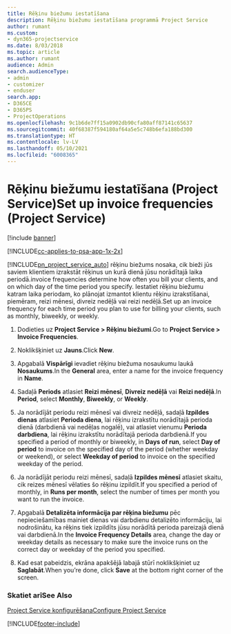 ```yaml
---
title: Rēķinu biežumu iestatīšana
description: Rēķinu biežumu iestatīšana programmā Project Service
author: rumant
ms.custom:
- dyn365-projectservice
ms.date: 8/03/2018
ms.topic: article
ms.author: rumant
audience: Admin
search.audienceType:
- admin
- customizer
- enduser
search.app:
- D365CE
- D365PS
- ProjectOperations
ms.openlocfilehash: 9c1b6de7ff15a0902db90cfa80aff87141c65637
ms.sourcegitcommit: 40f68387f594180af64a5e5c748b6efa188bd300
ms.translationtype: HT
ms.contentlocale: lv-LV
ms.lasthandoff: 05/10/2021
ms.locfileid: "6008365"
---
```

# <a name="set-up-invoice-frequencies-project-service"></a><span data-ttu-id="f04a2-103">Rēķinu biežumu iestatīšana (Project Service)</span><span class="sxs-lookup"><span data-stu-id="f04a2-103">Set up invoice frequencies (Project Service)</span></span>

[!include [banner](../includes/psa-now-project-operations.md)]

[!INCLUDE[cc-applies-to-psa-app-1x-2x](../includes/cc-applies-to-psa-app-1x-2x.md)]

[!INCLUDE[pn_project_service_auto](../includes/pn-project-service-auto.md)] <span data-ttu-id="f04a2-104">rēķinu biežums nosaka, cik bieži jūs saviem klientiem izrakstāt rēķinus un kurā dienā jūsu norādītajā laika periodā.</span><span class="sxs-lookup"><span data-stu-id="f04a2-104">invoice frequencies determine how often you bill your clients, and on which day of the time period you specify.</span></span> <span data-ttu-id="f04a2-105">Iestatiet rēķinu biežumu katram laika periodam, ko plānojat izmantot klientu rēķinu izrakstīšanai, piemēram, reizi mēnesi, divreiz nedēļā vai reizi nedēļā.</span><span class="sxs-lookup"><span data-stu-id="f04a2-105">Set up an invoice frequency for each time period you plan to use for billing your clients, such as monthly, biweekly, or weekly.</span></span>  
  
1.  <span data-ttu-id="f04a2-106">Dodieties uz **Project Service > Rēķinu biežumi**.</span><span class="sxs-lookup"><span data-stu-id="f04a2-106">Go to **Project Service > Invoice Frequencies**.</span></span>  
  
2.  <span data-ttu-id="f04a2-107">Noklikšķiniet uz **Jauns**.</span><span class="sxs-lookup"><span data-stu-id="f04a2-107">Click **New**.</span></span>  
  
3.  <span data-ttu-id="f04a2-108">Apgabalā **Vispārīgi** ievadiet rēķinu biežuma nosaukumu laukā **Nosaukums**.</span><span class="sxs-lookup"><span data-stu-id="f04a2-108">In the **General** area, enter a name for the invoice frequency in **Name**.</span></span>  
  
4.  <span data-ttu-id="f04a2-109">Sadaļā **Periods** atlasiet **Reizi mēnesī**, **Divreiz nedēļā** vai **Reizi nedēļā**.</span><span class="sxs-lookup"><span data-stu-id="f04a2-109">In **Period**, select **Monthly**, **Biweekly**, or **Weekly**.</span></span>  
  
5.  <span data-ttu-id="f04a2-110">Ja norādījāt periodu reizi mēnesī vai divreiz nedēļā, sadaļā **Izpildes dienas** atlasiet **Perioda diena**, lai rēķinu izrakstītu norādītajā perioda dienā (darbdienā vai nedēļas nogalē), vai atlasiet vienumu **Perioda darbdiena**, lai rēķinu izrakstītu norādītajā perioda darbdienā.</span><span class="sxs-lookup"><span data-stu-id="f04a2-110">If you specified a period of monthly or biweekly, in **Days of run**, select **Day of period** to invoice on the specified day of the period (whether weekday or weekend), or select **Weekday of period** to invoice on the specified weekday of the period.</span></span>  
  
6.  <span data-ttu-id="f04a2-111">Ja norādījāt periodu reizi mēnesī, sadaļā **Izpildes mēnesī** atlasiet skaitu, cik reizes mēnesī vēlaties šo rēķinu izpildīt.</span><span class="sxs-lookup"><span data-stu-id="f04a2-111">If you specified a period of monthly, in **Runs per month**, select the number of times per month you want to run the invoice.</span></span>  
  
7.  <span data-ttu-id="f04a2-112">Apgabalā **Detalizēta informācija par rēķina biežumu** pēc nepieciešamības mainiet dienas vai darbdienu detalizēto informāciju, lai nodrošinātu, ka rēķins tiek izpildīts jūsu norādītā perioda pareizajā dienā vai darbdienā.</span><span class="sxs-lookup"><span data-stu-id="f04a2-112">In the **Invoice Frequency Details** area, change the day or weekday details as necessary to make sure the invoice runs on the correct day or weekday of the period you specified.</span></span>  
  
8.  <span data-ttu-id="f04a2-113">Kad esat pabeidzis, ekrāna apakšējā labajā stūrī noklikšķiniet uz **Saglabāt**.</span><span class="sxs-lookup"><span data-stu-id="f04a2-113">When you’re done, click **Save** at the bottom right corner of the screen.</span></span>  
  
### <a name="see-also"></a><span data-ttu-id="f04a2-114">Skatiet arī</span><span class="sxs-lookup"><span data-stu-id="f04a2-114">See Also</span></span>  
 [<span data-ttu-id="f04a2-115">Project Service konfigurēšana</span><span class="sxs-lookup"><span data-stu-id="f04a2-115">Configure Project Service</span></span>](../psa/configure.md)


[!INCLUDE[footer-include](../includes/footer-banner.md)]